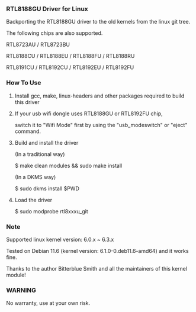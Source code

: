 ### RTL8188GU Driver for Linux

Backporting the RTL8188GU driver to the old kernels from the linux git tree.

The following chips are also supported.

RTL8723AU / RTL8723BU

RTL8188CU / RTL8188EU / RTL8188FU / RTL8188RU

RTL8191CU / RTL8192CU / RTL8192EU / RTL8192FU

### How To Use

1. Install gcc, make, linux-headers and other packages required to build this driver

2. If your usb wifi dongle uses RTL8188GU or RTL8192FU chip,

   switch it to "Wifi Mode" first by using the "usb_modeswitch" or "eject" command.

3. Build and install the driver

   (In a traditional way)

   $ make clean modules && sudo make install

   (In a DKMS way)

   $ sudo dkms install $PWD

4. Load the driver

   $ sudo modprobe rtl8xxxu_git

### Note

Supported linux kernel version: 6.0.x ~ 6.3.x

Tested on Debian 11.6 (kernel version: 6.1.0-0.deb11.6-amd64) and it works fine.

Thanks to the author Bitterblue Smith and all the maintainers of this kernel module!

### WARNING

No warranty, use at your own risk.
